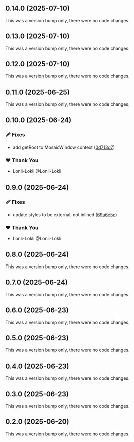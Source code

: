 ## 0.14.0 (2025-07-10)

This was a version bump only, there were no code changes.

## 0.13.0 (2025-07-10)

This was a version bump only, there were no code changes.

## 0.12.0 (2025-07-10)

This was a version bump only, there were no code changes.

## 0.11.0 (2025-06-25)

This was a version bump only, there were no code changes.

## 0.10.0 (2025-06-24)

### 🩹 Fixes

- add getRoot to MosaicWindow context ([0d713d7](https://github.com/Lonli-Lokli/react-mosaic/commit/0d713d7))

### ❤️ Thank You

- Lonli-Lokli @Lonli-Lokli

## 0.9.0 (2025-06-24)

### 🩹 Fixes

- update styles to be external, not inlined ([69a6e5e](https://github.com/Lonli-Lokli/react-mosaic/commit/69a6e5e))

### ❤️ Thank You

- Lonli-Lokli @Lonli-Lokli

## 0.8.0 (2025-06-24)

This was a version bump only, there were no code changes.

## 0.7.0 (2025-06-24)

This was a version bump only, there were no code changes.

## 0.6.0 (2025-06-23)

This was a version bump only, there were no code changes.

## 0.5.0 (2025-06-23)

This was a version bump only, there were no code changes.

## 0.4.0 (2025-06-23)

This was a version bump only, there were no code changes.

## 0.3.0 (2025-06-23)

This was a version bump only, there were no code changes.

## 0.2.0 (2025-06-20)

This was a version bump only, there were no code changes.